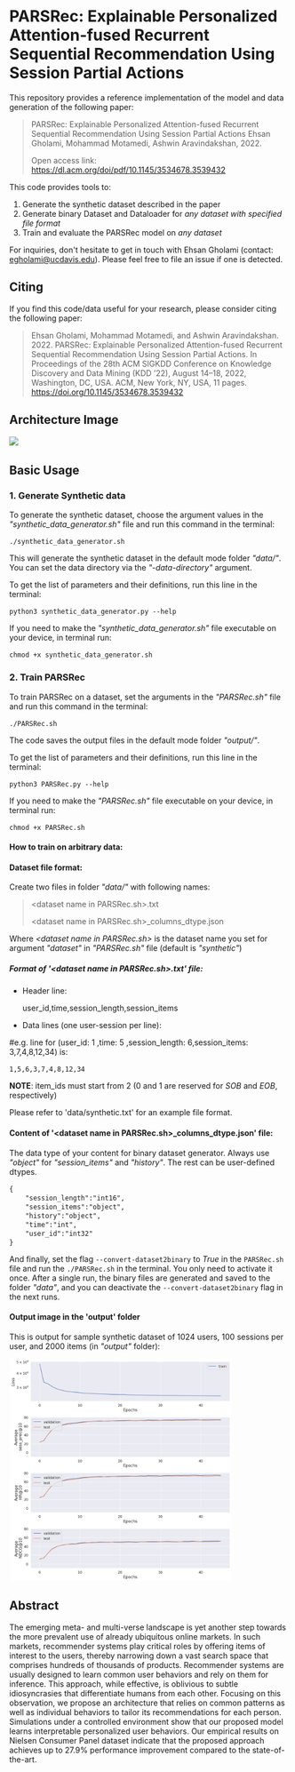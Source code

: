 # PARSRec: Explainable Personalized Attention-fused Recurrent Sequential Recommendation Using Session Partial Actions

This repository provides a reference implementation of the model and data generation of the following paper:

> PARSRec: Explainable Personalized Attention-fused Recurrent Sequential Recommendation Using Session Partial Actions
> Ehsan Gholami, Mohammad Motamedi, Ashwin Aravindakshan, 2022.
>  
> Open access link: https://dl.acm.org/doi/pdf/10.1145/3534678.3539432

This code provides tools to:
1. Generate the synthetic dataset described in the paper
2. Generate binary Dataset and Dataloader for *any dataset with specified file format*
3. Train and evaluate the PARSRec model on *any dataset*

For inquiries, don't hesitate to get in touch with Ehsan Gholami (contact: egholami@ucdavis.edu). Please feel free to file an issue if one is detected.

## Citing

If you find this code/data useful for your research, please consider citing the following paper:
> Ehsan Gholami, Mohammad Motamedi, and Ashwin Aravindakshan. 2022. PARSRec: Explainable Personalized Attention-fused Recurrent Sequential Recommendation Using Session Partial Actions. In Proceedings of the 28th ACM SIGKDD Conference on Knowledge Discovery and Data Mining (KDD ’22),  August 14–18, 2022, Washington, DC, USA. ACM, New York, NY, USA, 11 pages. https://doi.org/10.1145/3534678.3539432

## Architecture Image


<img src="https://user-images.githubusercontent.com/17379116/172081336-f1d4372d-edee-4fe8-800c-956850e10c8d.jpg" width="400">


## Basic Usage
### 1. Generate Synthetic data
To generate the synthetic dataset, choose the argument values in the *"synthetic_data_generator.sh"* file and run this command in the terminal:

    ./synthetic_data_generator.sh

This will generate the synthetic dataset in the default mode folder *"data/"*. You can set the data directory via the *"-data-directory"* argument.

To get the list of parameters and their definitions, run this line in the terminal:

    python3 synthetic_data_generator.py --help
    
If you need to make the *"synthetic_data_generator.sh"* file executable on your device, in terminal run:
 
    chmod +x synthetic_data_generator.sh

### 2. Train PARSRec

To train PARSRec on a dataset, set the arguments in the *"PARSRec.sh"* file and run this command in the terminal:

    ./PARSRec.sh

The code saves the output files in the default mode folder *"output/"*.

To get the list of parameters and their definitions, run this line in the terminal:

    python3 PARSRec.py --help
    
If you need to make the *"PARSRec.sh"* file executable on your device, in terminal run:
 
    chmod +x PARSRec.sh

#### How to train on arbitrary data:

#### Dataset file format:

Create two files in folder *"data/"* with following names:

> \<dataset name in PARSRec.sh\>.txt
> 
> \<dataset name in PARSRec.sh\>_columns_dtype.json

Where *\<dataset name in PARSRec.sh\>* is the dataset name you set for argument *"dataset"* in *"PARSRec.sh"* file (default is *"synthetic"*)

##### Format of '\<dataset name in PARSRec.sh\>.txt' file:

- Header line:
    
    user_id,time,session_length,session_items
    
- Data lines (one user-session per line):

#e.g. line for (user_id: 1 ,time: 5 ,session_length: 6,session_items: 3,7,4,8,12,34) is:

    1,5,6,3,7,4,8,12,34
    
**NOTE**: item_ids must start from 2 (0 and 1 are reserved for *SOB* and *EOB*, respectively)

Please refer to 'data/synthetic.txt' for an example file format.

#### Content of '\<dataset name in PARSRec.sh\>_columns_dtype.json' file:

The data type of your content for binary dataset generator. Always use *"object"* for *"session_items"* and *"history"*. The rest can be user-defined dtypes.

    {
        "session_length":"int16",
        "session_items":"object", 
        "history":"object", 
        "time":"int", 
        "user_id":"int32"
    }

And finally, set the flag ```--convert-dataset2binary``` to *True* in the ```PARSRec.sh``` file and run the ```./PARSRec.sh``` in the terminal. You only need to activate it once. After a single run, the binary files are generated and saved to the folder *"data"*, and you can deactivate the ```--convert-dataset2binary``` flag in the next runs.

#### Output image in the 'output' folder

This is output for sample synthetic dataset of 1024 users, 100 sessions per user, and 2000 items (in *"output"* folder):

<img src="output/perf_loss.png" width="400">

## Abstract

The emerging meta- and multi-verse landscape is yet another step towards the more prevalent use of already ubiquitous online markets. In such markets, recommender systems play critical roles by offering items of interest to the users, thereby narrowing down a vast search space that comprises hundreds of thousands of products. Recommender systems are usually designed to learn common user behaviors and rely on them for inference. This approach, while effective, is oblivious to subtle idiosyncrasies that differentiate humans from each other. Focusing on this observation, we propose an architecture that relies on common patterns as well as individual behaviors to tailor its recommendations for each person. Simulations under a controlled environment show that our proposed model learns interpretable personalized user behaviors. Our empirical results on Nielsen Consumer Panel dataset indicate that the proposed approach achieves up to 27.9% performance improvement compared to the state-of-the-art.

